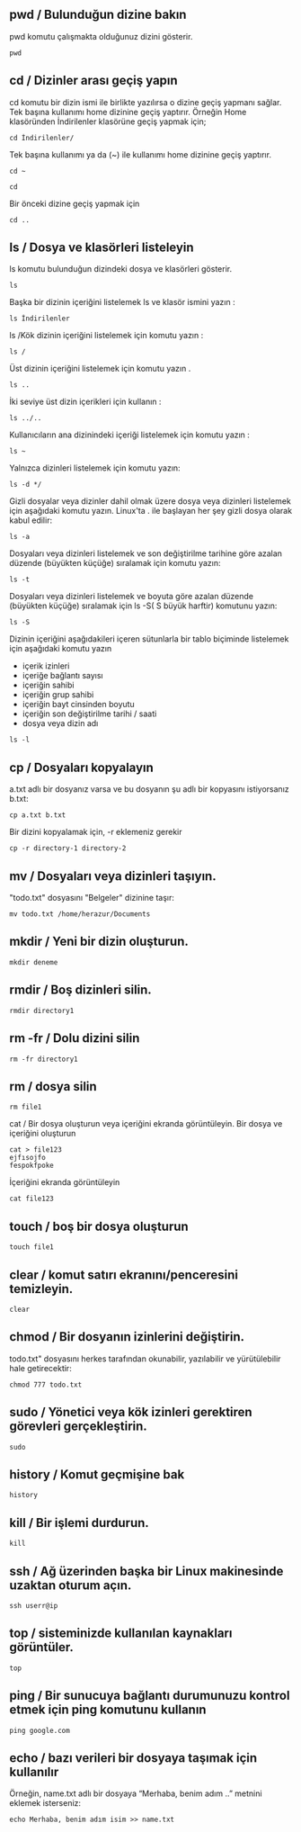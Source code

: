 pwd / Bulunduğun dizine bakın
--

pwd komutu çalışmakta olduğunuz dizini gösterir.
```
pwd
```
cd / Dizinler arası geçiş yapın
--

cd komutu bir dizin ismi ile birlikte yazılırsa o dizine geçiş yapmanı sağlar. Tek başına kullanımı home dizinine geçiş yaptırır. Örneğin Home klasöründen İndirilenler klasörüne geçiş yapmak için;
```
cd İndirilenler/
```
Tek başına kullanımı ya da (~) ile kullanımı home dizinine geçiş yaptırır.
```
cd ~

cd
```
Bir önceki dizine geçiş yapmak için
```
cd ..
```
ls / Dosya ve klasörleri listeleyin
--

ls komutu bulunduğun dizindeki dosya ve klasörleri gösterir.
```
ls
```
Başka bir dizinin içeriğini listelemek ls ve klasör ismini yazın :
```
ls İndirilenler
```
ls /Kök dizinin içeriğini listelemek için komutu yazın :
```
ls /
```
Üst dizinin içeriğini listelemek için komutu yazın .
```
ls ..
```
İki seviye üst dizin içerikleri için kullanın :
```
ls ../..
```
Kullanıcıların ana dizinindeki içeriği listelemek için komutu yazın :
```
ls ~
```
Yalnızca dizinleri listelemek için komutu yazın:
```
ls -d */
```
Gizli dosyalar veya dizinler dahil olmak üzere dosya veya dizinleri listelemek için aşağıdaki komutu yazın. Linux'ta . ile başlayan her şey gizli dosya olarak kabul edilir:
```
ls -a
```
Dosyaları veya dizinleri listelemek ve son değiştirilme tarihine göre azalan düzende (büyükten küçüğe) sıralamak için komutu yazın:
```
ls -t
```
Dosyaları veya dizinleri listelemek ve boyuta göre azalan düzende (büyükten küçüğe) sıralamak için ls -S( S büyük harftir) komutunu yazın:
```
ls -S
```
Dizinin içeriğini aşağıdakileri içeren sütunlarla bir tablo biçiminde listelemek için aşağıdaki komutu yazın

- içerik izinleri
- içeriğe bağlantı sayısı
- içeriğin sahibi
- içeriğin grup sahibi
- içeriğin bayt cinsinden boyutu
- içeriğin son değiştirilme tarihi / saati
- dosya veya dizin adı
```
ls -l
```
cp / Dosyaları kopyalayın
--

a.txt adlı bir dosyanız varsa ve bu dosyanın şu adlı bir kopyasını istiyorsanız b.txt:
```
cp a.txt b.txt
```
Bir dizini kopyalamak için, -r eklemeniz gerekir
```
cp -r directory-1 directory-2
```
mv / Dosyaları veya dizinleri taşıyın.
--

"todo.txt" dosyasını "Belgeler" dizinine taşır:
```
mv todo.txt /home/herazur/Documents
```

mkdir / Yeni bir dizin oluşturun.
--

```
mkdir deneme
```

rmdir / Boş dizinleri silin.
--
```
rmdir directory1
```

rm -fr / Dolu dizini silin
--

```
rm -fr directory1
```

rm / dosya silin
--
```
rm file1
```
cat / Bir dosya oluşturun veya içeriğini ekranda görüntüleyin.
Bir dosya ve içeriğini oluşturun
```
cat > file123
ejfısojfo
fespokfpoke
```
İçeriğini ekranda görüntüleyin
```
cat file123
```
touch / boş bir dosya oluşturun
--
```
touch file1
```
clear / komut satırı ekranını/penceresini temizleyin.
--
```
clear
```
chmod / Bir dosyanın izinlerini değiştirin.
--
todo.txt" dosyasını herkes tarafından okunabilir, yazılabilir ve yürütülebilir hale getirecektir:
```
chmod 777 todo.txt
```

sudo / Yönetici veya kök izinleri gerektiren görevleri gerçekleştirin.
--
```
sudo
```
history / Komut geçmişine bak
--
```
history
```

kill / Bir işlemi durdurun.
--
```
kill
```

ssh / Ağ üzerinden başka bir Linux makinesinde uzaktan oturum açın.
--
```
ssh userr@ip
```
top / sisteminizde kullanılan kaynakları görüntüler.
--
```
top
```

ping / Bir sunucuya bağlantı durumunuzu kontrol etmek için ping komutunu kullanın
--
```
ping google.com
```
echo / bazı verileri bir dosyaya taşımak için kullanılır
--
Örneğin, name.txt adlı bir dosyaya “Merhaba, benim adım ..” metnini eklemek isterseniz:
```
echo Merhaba, benim adım isim >> name.txt
```
